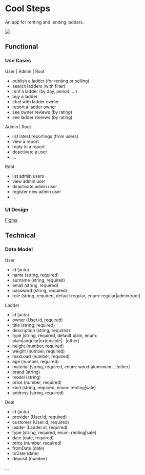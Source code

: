 # Cool Steps

An app for renting and lending ladders.

![](https://media.giphy.com/media/m9pvbkBJzOY9Mt0dSm/giphy.gif?cid=790b761118teuaz0ojtj0vsytuoevmgff91t460gpic3jk80&ep=v1_gifs_search&rid=giphy.gif&ct=g)

## Functional

### Use Cases

User | Admin | Root

- publish a ladder (for renting or selling)
- search ladders (with filter)
- rent a ladder (by day, period, ...)
- buy a ladder
- chat with ladder owner
- report a ladder owner
- see owner reviews (by rating)
- see ladder reviews (by rating)

Admin | Root

- list latest reportings (from users)
- view a report
- reply to a report
- deactivate a user
- ...

Root

- list admin users
- view admin user
- deactivate admin user
- register new admin user
- ...

### UI Design

[Figma](https://www.figma.com/design/FtmTtX9cZewWlv6yqsj4nu/demo-app?node-id=0-1&t=tNho9NZQl4l4RETJ-0)

## Technical

### Data Model

User

- id (auto)
- name (string, required)
- surname (string, required)
- email (string, required)
- password (string, required)
- role (string, required, default regular, enum: regular|admin|root)

Ladder

- id (auto)
- owner (User.id, required)
- title (string, required)
- description (string, required)
- type (string, required, default plain, enum: plain|angular|extensible|...|other)
- height (number, required)
- weight (number, required)
- maxLoad (number, required)
- age (number, required)
- material (string, required, enum: wood|aluminium|...|other)
- brand (string)
- model (string)
- price (number, required)
- kind (string, required, enum: renting|sale)
- address (string, required)

Deal

- id (auto)
- provider (User.id, required)
- customer (User.id, required)
- ladder (Ladder.id, required)
- type (string, required, enum: renting|sale)
- date (date, required)
- price (number, required)
- fromDate (date)
- toDate (date)
- deposit (number)

...